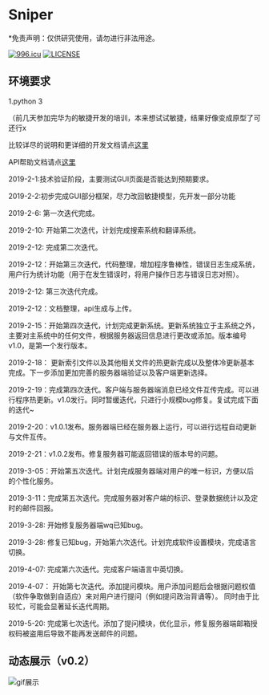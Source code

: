 # Sniper

*免责声明：仅供研究使用，请勿进行非法用途。


<a href="https://996.icu"><img src="https://img.shields.io/badge/link-996.icu-red.svg" alt="996.icu" /></a>
[![LICENSE](https://img.shields.io/badge/license-Anti%20996-blue.svg)](https://github.com/996icu/996.ICU/blob/master/LICENSE)


## 环境要求

1.python 3


（前几天参加完华为的敏捷开发的培训，本来想试试敏捷，结果好像变成原型了可还行x


比较详尽的说明和更详细的开发文档请点[这里](http://www.sniper97.cn/index.php/memoryAssist/)

API帮助文档请点[这里](http://www.sniper97.cn/MemoryAssist/API)

2019-2-1:技术验证阶段，主要测试GUI页面是否能达到预期要求。

2019-2-2:初步完成GUI部分框架，尽力改回敏捷模型，先开发一部分功能

2019-2-6: 第一次迭代完成。 

2019-2-10: 开始第二次迭代，计划完成搜索系统和翻译系统。

2019-2-12: 完成第二次迭代。

2019-2-12：开始第三次迭代，代码整理，增加程序鲁棒性，错误日志生成系统，用户行为统计功能（用于在发生错误时，将用户操作日志与错误日志对照）。

2019-2-12: 第三次迭代完成。

2019-2-12：文档整理，api生成与上传。

2019-2-15：开始第四次迭代，计划完成更新系统。更新系统独立于主系统之外，主要对主系统中的任何文件，根据服务器返回信息进行更改或添加。版本编号v1.0，是第一个发行版本。

2019-2-18： 更新索引文件以及其他相关文件的热更新完成以及整体冷更新基本完成。下一步添加更加完善的服务器端验证以及客户端更新选择。

2019-2-19：完成第四次迭代。客户端与服务器端消息已经文件互传完成。可以进行程序热更新。v1.0发行。同时暂缓迭代，只进行小规模bug修复。复试完成下面的迭代~

2019-2-20：v1.0.1发布。服务器端已经在服务器上运行，可以进行远程自动更新与文件互传。

2019-2-21：v1.0.2发布。修复服务器可能返回错误的版本号的问题。

2019-3-05：开始第五次迭代。计划完成服务器端对用户的唯一标识，方便以后的个性化服务。

2019-3-11：完成第五次迭代。完成服务器对客户端的标识、登录数据统计以及定时的邮件回报。

2019-3-28: 开始修复服务器端wq已知bug。

2019-3-28: 修复已知bug，开始第六次迭代。计划完成软件设置模块，完成语言切换。

2019-4-07: 完成第六次迭代。完成客户端语言中英切换。

2019-4-07： 开始第七次迭代。添加提问模块。用户添加问题后会根据问题权值（软件争取做到自适应）来对用户进行提问（例如提问政治背诵等）。
同时由于比较忙，可能会显著延长迭代周期。

2019-5-20: 完成第七次迭代。添加了提问模块，优化显示，修复服务器端邮箱授权码被盗用后导致不能再发送邮件的问题。

## 动态展示（v0.2）

![gif展示](https://github.com/Sniper970119/MemoryAssistInPython/blob/master/showPic/show.gif)
